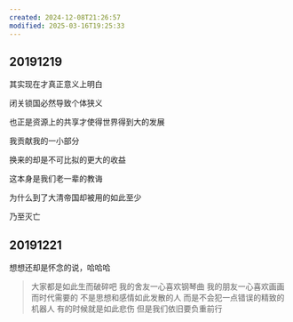```yaml
---
created: 2024-12-08T21:26:57
modified: 2025-03-16T19:25:33
---
```


## 20191219

其实现在才真正意义上明白

闭关锁国必然导致个体狭义

也正是资源上的共享才使得世界得到大的发展

我贡献我的一小部分

换来的却是不可比拟的更大的收益

这本身是我们老一辈的教诲

为什么到了大清帝国却被用的如此至少

乃至灭亡

## 20191221

想想还却是怀念的说，哈哈哈

> 大家都是如此生而破碎吧
> 我的舍友一心喜欢钢琴曲
> 我的朋友一心喜欢画画
> 而时代需要的
> 不是思想和感情如此发散的人
> 而是不会犯一点错误的精致的机器人
> 有的时候就是如此悲伤
> 但是我们依旧要负重前行
